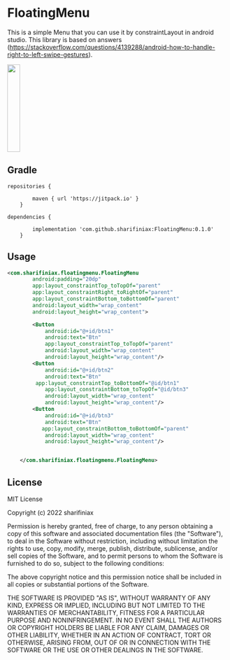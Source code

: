 FloatingMenu
===============

This is a simple Menu that you can use it by constraintLayout in android studio. This library is based on answers (https://stackoverflow.com/questions/4139288/android-how-to-handle-right-to-left-swipe-gestures). 


<kbd><img src="https://github.com/sharifiniax/FloatingMenu/FloatingMenu.gif" width="24%" height="200px"></kbd>


Gradle
------
```
repositories {
       
        maven { url 'https://jitpack.io' }
    }
```

```
dependencies {

        implementation 'com.github.sharifiniax:FloatingMenu:0.1.0'
    }
```


Usage
-----
```xml
<com.sharifiniax.floatingmenu.FloatingMenu
        android:padding="20dp"
        app:layout_constraintTop_toTopOf="parent"
        app:layout_constraintRight_toRightOf="parent"
        app:layout_constraintBottom_toBottomOf="parent"
        android:layout_width="wrap_content"
        android:layout_height="wrap_content">

        <Button
            android:id="@+id/btn1"
            android:text="Btn"
            app:layout_constraintTop_toTopOf="parent"
            android:layout_width="wrap_content"
            android:layout_height="wrap_content"/>
        <Button
            android:id="@+id/btn2"
            android:text="Btn"
         app:layout_constraintTop_toBottomOf="@id/btn1"
            app:layout_constraintBottom_toTopOf="@id/btn3"
            android:layout_width="wrap_content"
            android:layout_height="wrap_content"/>
        <Button
            android:id="@+id/btn3"
            android:text="Btn"
           app:layout_constraintBottom_toBottomOf="parent"
            android:layout_width="wrap_content"
            android:layout_height="wrap_content"/>


    </com.sharifiniax.floatingmenu.FloatingMenu>
```

License
-------
MIT License

Copyright (c) 2022 sharifiniax

Permission is hereby granted, free of charge, to any person obtaining a copy
of this software and associated documentation files (the "Software"), to deal
in the Software without restriction, including without limitation the rights
to use, copy, modify, merge, publish, distribute, sublicense, and/or sell
copies of the Software, and to permit persons to whom the Software is
furnished to do so, subject to the following conditions:

The above copyright notice and this permission notice shall be included in all
copies or substantial portions of the Software.

THE SOFTWARE IS PROVIDED "AS IS", WITHOUT WARRANTY OF ANY KIND, EXPRESS OR
IMPLIED, INCLUDING BUT NOT LIMITED TO THE WARRANTIES OF MERCHANTABILITY,
FITNESS FOR A PARTICULAR PURPOSE AND NONINFRINGEMENT. IN NO EVENT SHALL THE
AUTHORS OR COPYRIGHT HOLDERS BE LIABLE FOR ANY CLAIM, DAMAGES OR OTHER
LIABILITY, WHETHER IN AN ACTION OF CONTRACT, TORT OR OTHERWISE, ARISING FROM,
OUT OF OR IN CONNECTION WITH THE SOFTWARE OR THE USE OR OTHER DEALINGS IN THE
SOFTWARE.
    
